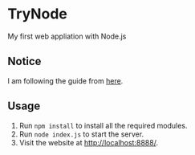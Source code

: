# TryNode
My first web appliation with Node.js

## Notice
I am following the guide from [here](https://www.nodebeginner.org/index-zh-cn.html).

## Usage
1. Run <code>npm install</code> to install all the required modules.
2. Run <code>node index.js</code> to start the server.
3. Visit the website at [http://localhost:8888/](http://localhost:8888/).